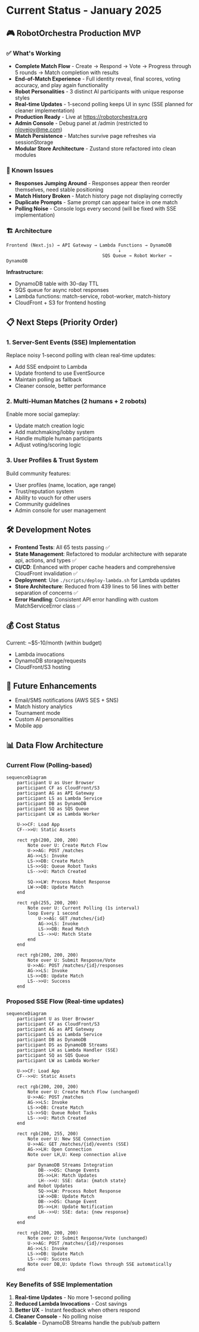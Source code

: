 # Current Status - January 2025

## 🎮 **RobotOrchestra Production MVP**

### **✅ What's Working**

- **Complete Match Flow** - Create → Respond → Vote → Progress through 5 rounds → Match completion with results
- **End-of-Match Experience** - Full identity reveal, final scores, voting accuracy, and play again functionality
- **Robot Personalities** - 3 distinct AI participants with unique response styles
- **Real-time Updates** - 1-second polling keeps UI in sync (SSE planned for cleaner implementation)
- **Production Ready** - Live at https://robotorchestra.org
- **Admin Console** - Debug panel at /admin (restricted to nlovejoy@me.com)
- **Match Persistence** - Matches survive page refreshes via sessionStorage
- **Modular Store Architecture** - Zustand store refactored into clean modules

### **🐛 Known Issues**

- **Responses Jumping Around** - Responses appear then reorder themselves, need stable positioning
- **Match History Broken** - Match history page not displaying correctly
- **Duplicate Prompts** - Same prompt can appear twice in one match
- **Polling Noise** - Console logs every second (will be fixed with SSE implementation)

### **🏗️ Architecture**

```
Frontend (Next.js) → API Gateway → Lambda Functions → DynamoDB
                                          ↓
                                    SQS Queue → Robot Worker → DynamoDB
```

**Infrastructure:**
- DynamoDB table with 30-day TTL
- SQS queue for async robot responses
- Lambda functions: match-service, robot-worker, match-history
- CloudFront + S3 for frontend hosting

## 📋 **Next Steps (Priority Order)**

### 1. **Server-Sent Events (SSE) Implementation**
Replace noisy 1-second polling with clean real-time updates:
- Add SSE endpoint to Lambda
- Update frontend to use EventSource
- Maintain polling as fallback
- Cleaner console, better performance

### 2. **Multi-Human Matches (2 humans + 2 robots)**
Enable more social gameplay:
- Update match creation logic
- Add matchmaking/lobby system
- Handle multiple human participants
- Adjust voting/scoring logic

### 3. **User Profiles & Trust System**
Build community features:
- User profiles (name, location, age range)
- Trust/reputation system
- Ability to vouch for other users
- Community guidelines
- Admin console for user management

## 🛠️ **Development Notes**

- **Frontend Tests**: All 65 tests passing ✅
- **State Management**: Refactored to modular architecture with separate api, actions, and types ✅
- **CI/CD**: Enhanced with proper cache headers and comprehensive CloudFront invalidation ✅
- **Deployment**: Use `./scripts/deploy-lambda.sh` for Lambda updates
- **Store Architecture**: Reduced from 439 lines to 56 lines with better separation of concerns ✅
- **Error Handling**: Consistent API error handling with custom MatchServiceError class ✅

## 💰 **Cost Status**

Current: ~$5-10/month (within budget)
- Lambda invocations
- DynamoDB storage/requests
- CloudFront/S3 hosting

## 🚀 **Future Enhancements**

- Email/SMS notifications (AWS SES + SNS)
- Match history analytics
- Tournament mode
- Custom AI personalities
- Mobile app

## 📊 **Data Flow Architecture**

### Current Flow (Polling-based)

```mermaid
sequenceDiagram
    participant U as User Browser
    participant CF as CloudFront/S3
    participant AG as API Gateway
    participant LS as Lambda Service
    participant DB as DynamoDB
    participant SQ as SQS Queue
    participant LW as Lambda Worker
    
    U->>CF: Load App
    CF-->>U: Static Assets
    
    rect rgb(200, 200, 200)
        Note over U: Create Match Flow
        U->>AG: POST /matches
        AG->>LS: Invoke
        LS->>DB: Create Match
        LS->>SQ: Queue Robot Tasks
        LS-->>U: Match Created
        
        SQ->>LW: Process Robot Response
        LW->>DB: Update Match
    end
    
    rect rgb(255, 200, 200)
        Note over U: Current Polling (1s interval)
        loop Every 1 second
            U->>AG: GET /matches/{id}
            AG->>LS: Invoke
            LS->>DB: Read Match
            LS-->>U: Match State
        end
    end
    
    rect rgb(200, 200, 200)
        Note over U: Submit Response/Vote
        U->>AG: POST /matches/{id}/responses
        AG->>LS: Invoke
        LS->>DB: Update Match
        LS-->>U: Success
    end
```

### Proposed SSE Flow (Real-time updates)

```mermaid
sequenceDiagram
    participant U as User Browser
    participant CF as CloudFront/S3
    participant AG as API Gateway
    participant LS as Lambda Service
    participant DB as DynamoDB
    participant DS as DynamoDB Streams
    participant LH as Lambda Handler (SSE)
    participant SQ as SQS Queue
    participant LW as Lambda Worker
    
    U->>CF: Load App
    CF-->>U: Static Assets
    
    rect rgb(200, 200, 200)
        Note over U: Create Match Flow (unchanged)
        U->>AG: POST /matches
        AG->>LS: Invoke
        LS->>DB: Create Match
        LS->>SQ: Queue Robot Tasks
        LS-->>U: Match Created
    end
    
    rect rgb(200, 255, 200)
        Note over U: New SSE Connection
        U->>AG: GET /matches/{id}/events (SSE)
        AG->>LH: Open Connection
        Note over LH,U: Keep connection alive
        
        par DynamoDB Streams Integration
            DB-->>DS: Change Events
            DS->>LH: Match Updates
            LH-->>U: SSE: data: {match state}
        and Robot Updates
            SQ->>LW: Process Robot Response
            LW->>DB: Update Match
            DB-->>DS: Change Event
            DS->>LH: Update Notification
            LH-->>U: SSE: data: {new response}
        end
    end
    
    rect rgb(200, 200, 200)
        Note over U: Submit Response/Vote (unchanged)
        U->>AG: POST /matches/{id}/responses
        AG->>LS: Invoke
        LS->>DB: Update Match
        LS-->>U: Success
        Note over DB,U: Update flows through SSE automatically
    end
```

### Key Benefits of SSE Implementation

1. **Real-time Updates** - No more 1-second polling
2. **Reduced Lambda Invocations** - Cost savings
3. **Better UX** - Instant feedback when others respond
4. **Cleaner Console** - No polling noise
5. **Scalable** - DynamoDB Streams handle the pub/sub pattern